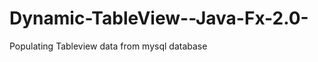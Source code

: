 Dynamic-TableView--Java-Fx-2.0-
===============================

Populating Tableview data from mysql database
